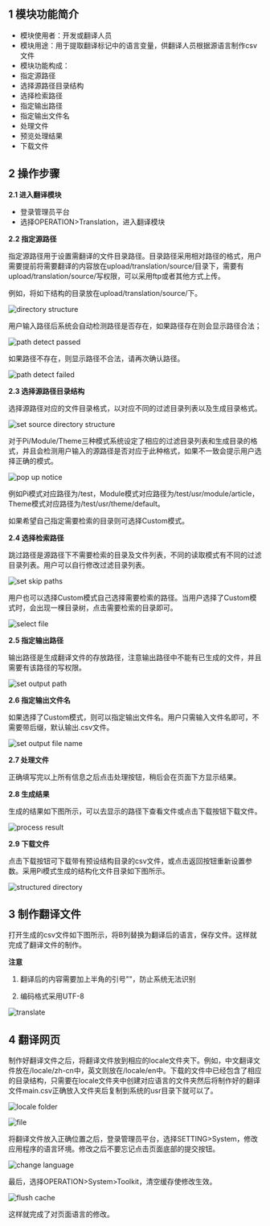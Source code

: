 ## 1 模块功能简介</span>
* 模块使用者：开发或翻译人员
* 模块用途：用于提取翻译标记中的语言变量，供翻译人员根据源语言制作csv文件
* 模块功能构成：
 * 指定源路径
 * 选择源路径目录结构
 * 选择检索路径
 * 指定输出路径
 * 指定输出文件名
 * 处理文件
 * 预览处理结果
 * 下载文件

## 2 操作步骤</span>
**2.1 进入翻译模块**
 * 登录管理员平台
 * 选择OPERATION>Translation，进入翻译模块

**2.2 指定源路径**

指定源路径用于设置需翻译的文件目录路径。目录路径采用相对路径的格式，用户需要提前将需要翻译的内容放在upload/translation/source/目录下，需要有upload/translation/source/写权限，可以采用ftp或者其他方式上传。

例如，将如下结构的目录放在upload/translation/source/下。

![directory structure](https://f.cloud.github.com/assets/4251179/785981/f37bd486-ea98-11e2-930b-81a7100c39c3.png)

用户输入路径后系统会自动检测路径是否存在，如果路径存在则会显示路径合法；

![path detect passed](https://f.cloud.github.com/assets/4251179/785987/f3e52b98-ea98-11e2-9b55-0348a53d36ab.png)

如果路径不存在，则显示路径不合法，请再次确认路径。

![path detect failed](https://f.cloud.github.com/assets/4251179/785984/f3e35e4e-ea98-11e2-9b46-b2243dff19df.png)

**2.3 选择源路径目录结构**

选择源路径对应的文件目录格式，以对应不同的过滤目录列表以及生成目录格式。

![set source directory structure](https://f.cloud.github.com/assets/4251179/785993/f4286282-ea98-11e2-9da8-8b6542d6c81c.png)

对于Pi/Module/Theme三种模式系统设定了相应的过滤目录列表和生成目录的格式，并且会检测用户输入的源路径是否对应于此种格式，如果不一致会提示用户选择正确的模式。

![pop up notice](https://f.cloud.github.com/assets/4251179/785986/f3e351f6-ea98-11e2-804f-2eb8b4a794f0.png)

例如Pi模式对应路径为/test，Module模式对应路径为/test/usr/module/article，Theme模式对应路径为/test/usr/theme/default。

如果希望自己指定需要检索的目录则可选择Custom模式。

**2.4 选择检索路径**

跳过路径是源路径下不需要检索的目录及文件列表，不同的读取模式有不同的过滤目录列表。用户可以自行修改过滤目录列表。

![set skip paths](https://f.cloud.github.com/assets/4251179/785991/f41a42f6-ea98-11e2-8fe7-28ec375e7b75.png)

用户也可以选择Custom模式自己选择需要检索的路径。当用户选择了Custom模式时，会出现一棵目录树，点击需要检索的目录即可。

![select file](https://f.cloud.github.com/assets/4251179/785989/f3eed2a6-ea98-11e2-8cf1-fdc4a9f54f06.png)

**2.5 指定输出路径**

输出路径是生成翻译文件的存放路径，注意输出路径中不能有已生成的文件，并且需要有该路径的写权限。

![set output path](https://f.cloud.github.com/assets/4251179/785992/f41d62b0-ea98-11e2-83ae-2257155a6953.png)

**2.6 指定输出文件名**

如果选择了Custom模式，则可以指定输出文件名。用户只需输入文件名即可，不需要带后缀，默认输出.csv文件。

![set output file name](https://f.cloud.github.com/assets/4251179/785990/f41ae602-ea98-11e2-8b19-c854d8c1059b.png)

**2.7 处理文件**

正确填写完以上所有信息之后点击处理按钮，稍后会在页面下方显示结果。

**2.8 生成结果**

生成的结果如下图所示，可以去显示的路径下查看文件或点击下载按钮下载文件。

![process result](https://f.cloud.github.com/assets/4251179/785988/f3e2e054-ea98-11e2-89e5-59093736fb51.png)

**2.9 下载文件**

点击下载按钮可下载带有预设结构目录的csv文件，或点击返回按钮重新设置参数。采用Pi模式生成的结构化文件目录如下图所示。

![structured directory](https://f.cloud.github.com/assets/4251179/785994/f4526b18-ea98-11e2-9e28-7127b0e7bfac.png)

## 3 制作翻译文件</span>
打开生成的csv文件如下图所示，将B列替换为翻译后的语言，保存文件。这样就完成了翻译文件的制作。

**注意**

1. 翻译后的内容需要加上半角的引号""，防止系统无法识别

2. 编码格式采用UTF-8

![translate](https://f.cloud.github.com/assets/4251179/785995/f4532828-ea98-11e2-8942-f63cfb2ba07e.png)

## 4 翻译网页</span>
制作好翻译文件之后，将翻译文件放到相应的locale文件夹下。例如，中文翻译文件放在/locale/zh-cn中，英文则放在/locale/en中。下载的文件中已经包含了相应的目录结构，只需要在locale文件夹中创建对应语言的文件夹然后将制作好的翻译文件main.csv正确放入文件夹后复制到系统的usr目录下就可以了。

![locale folder](https://f.cloud.github.com/assets/4251179/785985/f3dfebb0-ea98-11e2-869c-90cee4582674.png)

![file](https://f.cloud.github.com/assets/4251179/785982/f3aba6c0-ea98-11e2-930c-21c4db5b6e74.png)

将翻译文件放入正确位置之后，登录管理员平台，选择SETTING>System，修改应用程序的语言环境。修改之后不要忘记点击页面底部的提交按钮。

![change language](https://f.cloud.github.com/assets/4251179/785980/f344679e-ea98-11e2-97e4-51a724488298.png)

最后，选择OPERATION>System>Toolkit，清空缓存使修改生效。

![flush cache](https://f.cloud.github.com/assets/4251179/785983/f3b4ddda-ea98-11e2-82ce-dba5879c4cd4.png)

这样就完成了对页面语言的修改。

